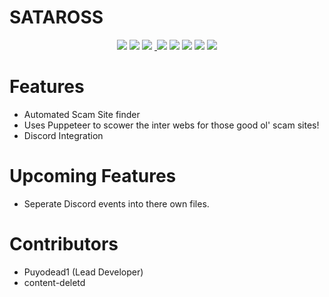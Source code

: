 # SATAROSS

<p align="center">
   <a href="https://discord.gg/8aqEzCR" alt="Discord Server">
        <img src="https://discordapp.com/api/guilds/518898839835508736/embed.png" /></a>
  <a href"https://www.codacy.com/app/Puyodead1/SATAROSS?utm_source=github.com&utm_medium=referral&utm_content=Puyodead1-Development/SATAROSS&utm_campaign=Badge_Grade" alt="Codacy Badge">
    <img src="https://api.codacy.com/project/badge/Grade/8d4144132a234c52acf6afe6fdd08ea9" /> </a>
  <a href="https://github.com/Puyodead1-Development/SATAROSS"><img src="https://img.shields.io/github/repo-size/badges/shields.svg?style=plastic" /></a>
  <a href="https://github.com/Puyodead1-Development/SATAROSS">
  <img https://img.shields.io/github/languages/code-size/badges/shields.svg />
  </a>
  <a href="ttps://github.com/Puyodead1-Development/SATAROSS">
        <img src="https://img.shields.io/github/commit-status/Puyodead1-Development/SATAROSS/master/7c99b43795f30bc4909db538017ebc0f1c7c0ab7.svg?style=plastic" /></a>
   <a href="https://github.com/Puyodead1-Development/SATAROSS">
        <img src="https://img.shields.io/github/license/Puyodead1-Development/SATAROSS.svg?style=plastic" /></a>
   <a href="https://github.com/Puyodead1-Development">
        <img src="https://img.shields.io/github/followers/Puyodead1-Development.svg?label=Follow&style=social?style=plastic" /></a>
   <a href="https://github.com/Puyodead1-Development/SATAROSS">
        <img src="https://img.shields.io/github/package-json/v/Puyodead1-Development/SATAROSS.svg?style=plastic" /></a>
   <a href="https://github.com/Puyodead1-Development/SATAROSS">
        <img src="https://img.shields.io/github/last-commit/Puyodead1-Development/SATAROSS.svg" /></a>
</p>

# Features

- Automated Scam Site finder
- Uses Puppeteer to scower the inter webs for those good ol' scam sites!
- Discord Integration

# Upcoming Features

- Seperate Discord events into there own files.

# Contributors

- Puyodead1 (Lead Developer)
- content-deletd
